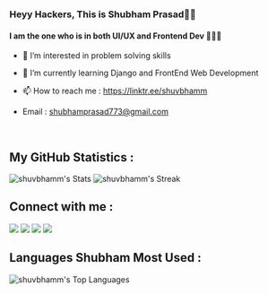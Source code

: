 ### Heyy Hackers, This is Shubham Prasad👋🏼
#### I am the one who is in both UI/UX and Frontend Dev 🧑🏼‍💻

- 👀 I’m interested in problem solving skills
- 🌱 I’m currently learning Django and FrontEnd Web Development
- 📫 How to reach me : https://linktr.ee/shuvbhamm
- Email : shubhamprasad773@gmail.com

  <br>

## My GitHub Statistics : 
![shuvbhamm's Stats](https://github-readme-stats.vercel.app/api?username=shuvbhamm&theme=nightowl&show_icons=true&hide_border=true&count_private=true)
![shuvbhamm's Streak](https://github-readme-streak-stats.herokuapp.com/?user=shuvbhamm&theme=nightowl&hide_border=true)

## Connect with me :
<a target="_blank" href = "https://twitter.com/shuvbhamm"><img src="https://img.icons8.com/fluency/48/twitterx--v1.png"/></a>
<a target="_blank" href = "https://www.linkedin.com/in/shubham---prasad/"><img src="https://img.icons8.com/fluent/48/000000/linkedin.png"/></a>
<a target="_blank" href = "https://www.instagram.com/shuvbhamm/"><img src="https://img.icons8.com/fluent/48/000000/instagram-new.png"/></a>
<a target="_blank" href = "https://behance.net/shubhamprasadblog/"><img src="https://img.icons8.com/color/48/behance.png"/></a>

## Languages Shubham Most Used :
![shuvbhamm's Top Languages](https://github-readme-stats.vercel.app/api/top-langs/?username=shuvbhamm&theme=nightowl&show_icons=true&hide_border=true&layout=compact)
